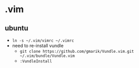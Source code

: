 # .vim
## ubuntu
* `ln -s ~/.vim/vimrc ~/.vimrc`
* need to re-install vundle
	* `git clone https://github.com/gmarik/Vundle.vim.git ~/.vim/bundle/Vundle.vim`
	* `:VundleInstall`


